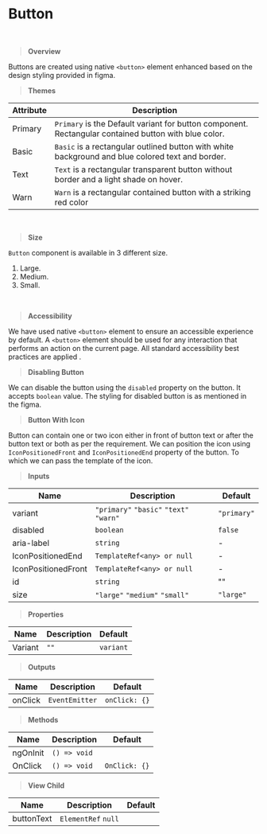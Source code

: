 # Button 
 <br />

> **Overview**

 Buttons are created using native `<button>` element enhanced based on the design styling provided in figma. 
 <br />
 
> **Themes**
 
 | Attribute | Description|
 | --------- | ---------- |
 | Primary   | `Primary` is the Default variant for button component. Rectangular contained button with blue color. |
 | Basic     | `Basic` is a rectangular outlined button with white background and blue colored text and border. |
 | Text      | `Text` is a rectangular transparent button without border and a light shade on hover. |
 | Warn      | `Warn` is a rectangular contained button with a striking red color |
 <br />
 
 > **Size**
 
 `Button` component is available in 3 different size.
 
 1. Large.
 2. Medium.
 3. Small.
 <br />
 
 > **Accessibility**
 
 We have used native `<button>` element to ensure an accessible experience by default. A `<button>` element should be used for any interaction that performs an action on the current page. All standard accessibility best practices are applied .
 <br />
 
 > **Disabling Button**
 
 We can disable the button using the `disabled` property on the button. It accepts `boolean` value. The styling for disabled button is as mentioned in the figma.
 <br />
 
 > **Button With Icon**
 
 Button can contain one or two icon either in front of button text or after the button text or both as per the requirement. We can position the icon using `IconPositionedFront` and `IconPositionedEnd` property of the button. To which we can pass the template of the icon.
 <br />
 
> **Inputs**

| Name | Description| Default|
| ---- | ---------- | ------ |
| variant | `"primary"` `"basic"` `"text"` `"warn"` | `"primary"`|
| disabled | `boolean` | `false` |
| aria-label | `string` |     -    |
| IconPositionedEnd | `TemplateRef<any> or null` |  -  |
| IconPositionedFront | `TemplateRef<any> or null` |  -  |
| id | `string` | "" |
| size | `"large"` `"medium"` `"small"` | `"large"` |

> **Properties**

| Name | Description| Default|
| ---- | ---------- | ------ |
| Variant | `""` | `variant` |

> **Outputs**

| Name | Description| Default|
| ---- | ---------- | ------ |
| onClick | `EventEmitter` | `onClick: {}` |

> **Methods**

| Name | Description| Default|
| ---- | ---------- | ------ |
| ngOnInit | `() => void` |    |
| OnClick | `() => void` | `OnClick: {}` |

> **View Child**

| Name | Description| Default|
| ---- | ---------- | ------ |
| buttonText | `ElementRef` `null` |  |

